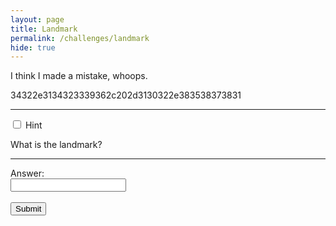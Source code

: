 ```yaml
---
layout: page
title: Landmark
permalink: /challenges/landmark
hide: true
---
```


I think I made a mistake, whoops.

34322e3134323339362c202d3130322e383538373831

<!-- Answer = carhenge -->

---

<div class="wrap-collapsible">
  <input id="collapsible" class="toggle" type="checkbox">
  <label for="collapsible" class="lbl-toggle">Hint</label>
  <div class="collapsible-content">
    <div class="content-inner">
      <p>
        What is the landmark?
      </p>
    </div>
  </div>
</div>

---

<form>
    <label for="answer">Answer:</label><br>
    <input type="text" id="submission" name="submission"><br><br>
    <input type="submit" value="Submit" onclick="javascript:checkAnswer('landmark', document.getElementById('submission').value)">
</form>